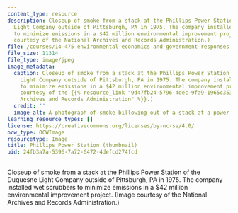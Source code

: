 ```yaml
---
content_type: resource
description: Closeup of smoke from a stack at the Phillips Power Station of the Duquesne
  Light Company outside of Pittsburgh, PA in 1975. The company installed wet scrubbers
  to minimize emissions in a $42 million environmental improvement project. (Image
  courtesy of the National Archives and Records Administration.)
file: /courses/14-475-environmental-economics-and-government-responses-to-market-failure-spring-2005/24fb3a7a53967a7264724defcd274fcd_14-475s05-th.jpg
file_size: 11314
file_type: image/jpeg
image_metadata:
  caption: Closeup of smoke from a stack at the Phillips Power Station of the Duquesne
    Light Company outside of Pittsburgh, PA in 1975. The company installed wet scrubbers
    to minimize emissions in a $42 million environmental improvement project. (Image
    courtesy of the {{% resource_link "9d47fb24-5796-4dec-9fa9-1965c35387c4" "National
    Archives and Records Administration" %}}.)
  credit: ''
  image-alt: A photograph of smoke billowing out of a stack at a power station.
learning_resource_types: []
license: https://creativecommons.org/licenses/by-nc-sa/4.0/
ocw_type: OCWImage
resourcetype: Image
title: Phillips Power Station (thumbnail)
uid: 24fb3a7a-5396-7a72-6472-4defcd274fcd
---
```

Closeup of smoke from a stack at the Phillips Power Station of the Duquesne Light Company outside of Pittsburgh, PA in 1975. The company installed wet scrubbers to minimize emissions in a $42 million environmental improvement project. (Image courtesy of the National Archives and Records Administration.)